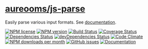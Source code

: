 # [aureooms/js-parse](https://aureooms.github.io/js-parse)
Easily parse various input formats. See [documentation](https://aureooms.github.io/js-parse).

[![NPM license](http://img.shields.io/npm/l/@aureooms/js-parse.svg?style=flat)](https://raw.githubusercontent.com/aureooms/js-parse/master/LICENSE)
[![NPM version](http://img.shields.io/npm/v/@aureooms/js-parse.svg?style=flat)](https://www.npmjs.org/package/@aureooms/js-parse)
[![Build Status](http://img.shields.io/travis/aureooms/js-parse.svg?style=flat)](https://travis-ci.org/aureooms/js-parse)
[![Coverage Status](http://img.shields.io/coveralls/aureooms/js-parse.svg?style=flat)](https://coveralls.io/r/aureooms/js-parse)
[![Dependencies Status](http://img.shields.io/david/aureooms/js-parse.svg?style=flat)](https://david-dm.org/aureooms/js-parse#info=dependencies)
[![devDependencies Status](http://img.shields.io/david/dev/aureooms/js-parse.svg?style=flat)](https://david-dm.org/aureooms/js-parse#info=devDependencies)
[![Code Climate](http://img.shields.io/codeclimate/github/aureooms/js-parse.svg?style=flat)](https://codeclimate.com/github/aureooms/js-parse)
[![NPM downloads per month](http://img.shields.io/npm/dm/@aureooms/js-parse.svg?style=flat)](https://www.npmjs.org/package/@aureooms/js-parse)
[![GitHub issues](http://img.shields.io/github/issues/aureooms/js-parse.svg?style=flat)](https://github.com/aureooms/js-parse/issues)
[![Documentation](https://aureooms.github.io/js-parse/badge.svg)](https://aureooms.github.io/js-parse/source.html)
